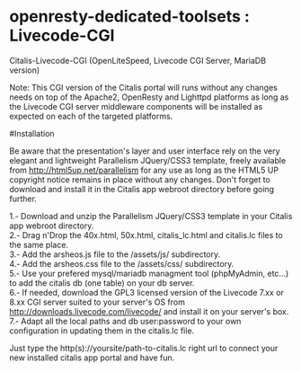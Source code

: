 # openresty-dedicated-toolsets : Livecode-CGI
Citalis-Livecode-CGI (OpenLiteSpeed, Livecode CGI Server, MariaDB version)

Note: This CGI version of the Citalis portal will runs without any changes needs on top of the Apache2, OpenResty and Lighttpd platforms as long as the Livecode CGI server middleware components will be installed as expected on each of the targeted platforms.

#Installation

Be aware that the presentation's layer and user interface rely on the very elegant and lightweight Parallelism JQuery/CSS3 template, freely available from http://html5up.net/parallelism for any use as long as the HTML5 UP copyright notice remains in place without any changes. Don't forget to download and install it in the Citalis app webroot directory before going further.

1.- Download and unzip the Parallelism JQuery/CSS3 template in your Citalis app webroot directory.</br >
2.- Drag n'Drop the 40x.html, 50x.html, citalis_lc.html and citalis.lc files to the same place.</br >
3.- Add the arsheos.js file to the /assets/js/ subdirectory.</br >
4.- Add the arsheos.css file to the /assets/css/ subdirectory.</br >
5.- Use your prefered mysql/mariadb managment tool (phpMyAdmin, etc...) to add the citalis db (one table) on your db server.</br >
6.- If needed, download the GPL3 licensed version of the Livecode 7.xx or 8.xx CGI server suited to your server's OS from http://downloads.livecode.com/livecode/ and install it on your server's box.</br >
7.- Adapt all the local paths and db user:password to your own configuration in updating them in the citalis.lc file.

Just type the http(s)://yoursite/path-to-citalis.lc right url to connect your new installed citalis app portal and have fun.


